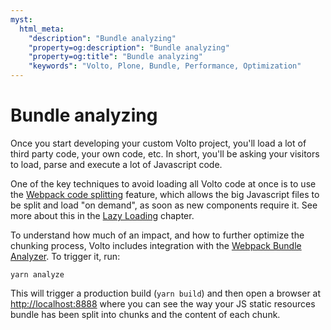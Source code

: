 ```yaml
---
myst:
  html_meta:
    "description": "Bundle analyzing"
    "property=og:description": "Bundle analyzing"
    "property=og:title": "Bundle analyzing"
    "keywords": "Volto, Plone, Bundle, Performance, Optimization"
---
```


# Bundle analyzing

Once you start developing your custom Volto project, you'll load a lot of third
party code, your own code, etc. In short, you'll be asking your visitors to
load, parse and execute a lot of Javascript code.

One of the key techniques to avoid loading all Volto code at once is to use the
[Webpack code splitting](https://webpack.js.org/guides/code-splitting/) feature,
which allows the big Javascript files to be split and load "on demand", as soon
as new components require it. See more about this in the
[Lazy Loading](./lazyloading) chapter.

To understand how much of an impact, and how to further optimize the chunking
process, Volto includes integration with the [Webpack Bundle Analyzer](https://www.npmjs.com/package/webpack-bundle-analyzer).
To trigger it, run:

```
yarn analyze
```

This will trigger a production build (`yarn build`) and then open a browser at
[http://localhost:8888](http://localhost:8888) where you can see the way your
JS static resources bundle has been split into chunks and the content of each
chunk.
